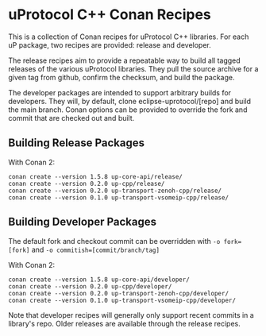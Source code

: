 # uProtocol C++ Conan Recipes

This is a collection of Conan recipes for uProtocol C++ libraries. For each
uP package, two recipes are provided: release and developer.

The release recipes aim to provide a repeatable way to build all tagged releases
of the various uProtocol libraries. They pull the source archive for a given
tag from github, confirm the checksum, and build the package.

The developer packages are intended to support arbitrary builds for developers.
They will, by default, clone eclipse-uprotocol/[repo] and build the main branch.
Conan options can be provided to override the fork and commit that are checked
out and built.

## Building Release Packages

With Conan 2:

```
conan create --version 1.5.8 up-core-api/release/
conan create --version 0.2.0 up-cpp/release/
conan create --version 0.2.0 up-transport-zenoh-cpp/release/
conan create --version 0.1.0 up-transport-vsomeip-cpp/release/
```

## Building Developer Packages

The default fork and checkout commit can be overridden with
`-o fork=[fork]` and `-o commitish=[commit/branch/tag]`

With Conan 2:

```
conan create --version 1.5.8 up-core-api/developer/
conan create --version 0.2.0 up-cpp/developer/
conan create --version 0.2.0 up-transport-zenoh-cpp/developer/
conan create --version 0.1.0 up-transport-vsomeip-cpp/developer/
```

Note that developer recipes will generally only support recent commits in a
library's repo. Older releases are available through the release recipes.
